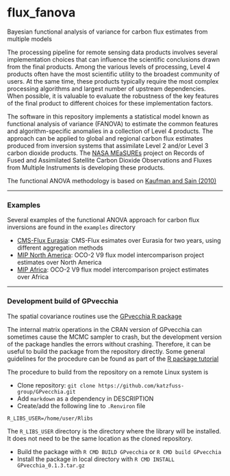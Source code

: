 # flux_fanova
Bayesian functional analysis of variance for carbon flux estimates from multiple models

The processing pipeline for remote sensing data products involves several implementation choices that can influence the scientific conclusions drawn from the final products. Among the various levels of processing, Level 4 products often have the most scientific utility to the broadest community of users. At the same time, these products typically require the most complex processing algorithms and largest number of upstream dependencies. When possible, it is valuable to evaluate the robustness of the key features of the final product to different choices for these implementation factors. 

The software in this repository implements a statistical model known as functional analysis of variance (FANOVA) to estimate the common features and algorithm-specific anomalies in a collection of Level 4 products. The approach can be applied to global and regional carbon flux estimates produced from inversion systems that assimilate Level 2 and/or Level 3 carbon dioxide products. The [NASA MEaSUREs](https://climatesciences.jpl.nasa.gov/co2measures) project on Records of Fused and Assimilated Satellite Carbon Dioxide Observations and Fluxes from Multiple Instruments is developing these products.  

The functional ANOVA methodology is based on [Kaufman and Sain (2010)](https://doi.org/10.1214/10-BA505)

***

### Examples

Several examples of the functional ANOVA approach for carbon flux inversions are found in the `examples` directory

* [CMS-Flux Eurasia](examples/cms_eurasia/README.md): CMS-Flux esimates over Eurasia for two years, using different aggregation methods
* [MIP North America](examples/mip_namer/README.md): OCO-2 V9 flux model intercomparison project estimates over North America
* [MIP Africa](examples/mip_africa/README.md): OCO-2 V9 flux model intercomparison project estimates over Africa

***

### Development build of GPvecchia

The spatial covariance routines use the [GPvecchia R package](https://github.com/katzfuss-group/GPvecchia)

The internal matrix operations in the CRAN version of GPvecchia can sometimes cause the MCMC sampler to crash, but the development version of the package handles the errors without crashing. Therefore, it can be useful to build the package from the repository directly. Some general guidelines for the procedure can be found as part of the [R package tutorial](https://kbroman.org/pkg_primer/pages/build.html)

The procedure to build from the repository on a remote Linux system is

* Clone repository: `git clone https://github.com/katzfuss-group/GPvecchia.git`
* Add `markdown` as a dependency in DESCRIPTION
* Create/add the following line to `.Renviron` file
```
R_LIBS_USER=/home/user/Rlibs
```
The `R_LIBS_USER` directory is the directory where the library will be installed. It does not need to be the same location as the cloned repository.
* Build the package with `R CMD BUILD GPvecchia` or `R CMD build GPvecchia`
* Install the package in local directory with `R CMD INSTALL GPvecchia_0.1.3.tar.gz`

